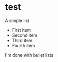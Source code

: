# test

A simple list
  - First item
  - Second item
  - Third item
  - Fourth item

I'm done with bullet lists


